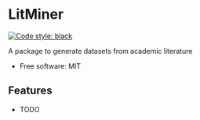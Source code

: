 # LitMiner

[![Code style: black](https://img.shields.io/badge/code%20style-black-000000.svg)](https://github.com/psf/black)


A package to generate datasets from academic literature


- Free software: MIT


## Features

* TODO

